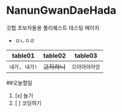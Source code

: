 # NanunGwanDaeHada
깃헙 초보자들용 풀리퀘스트 테스팅 페이지
* ㅁㄴㅇㄹ

| table01 | table02 | table03 |
| :----: | ------- | ----------|
|```내가, 내가!``` | ~~고자라니~~ | ```으아아아아앙```| 


##오늘할일
1. [x] 놀기
2. [ ] 코딩하기
